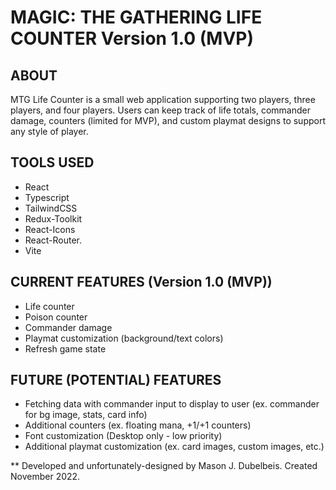 # MAGIC: THE GATHERING LIFE COUNTER Version 1.0 (MVP)

## ABOUT

MTG Life Counter is a small web application supporting two players, three players, and four players. Users can keep track of life totals, commander damage, counters (limited for MVP), and custom playmat designs to support any style of player. 

## TOOLS USED

- React
- Typescript 
- TailwindCSS
- Redux-Toolkit
- React-Icons
- React-Router.
- Vite

## CURRENT FEATURES (Version 1.0 (MVP))

- Life counter
- Poison counter
- Commander damage
- Playmat customization (background/text colors)
- Refresh game state

## FUTURE (POTENTIAL) FEATURES
- Fetching data with commander input  to display to user (ex. commander for bg image, stats, card info)
- Additional counters (ex. floating mana, +1/+1 counters)
- Font customization (Desktop only - low priority)
- Additional playmat customization (ex. card images, custom images, etc.)

 
 ** Developed and unfortunately-designed by Mason J. Dubelbeis. Created November 2022.